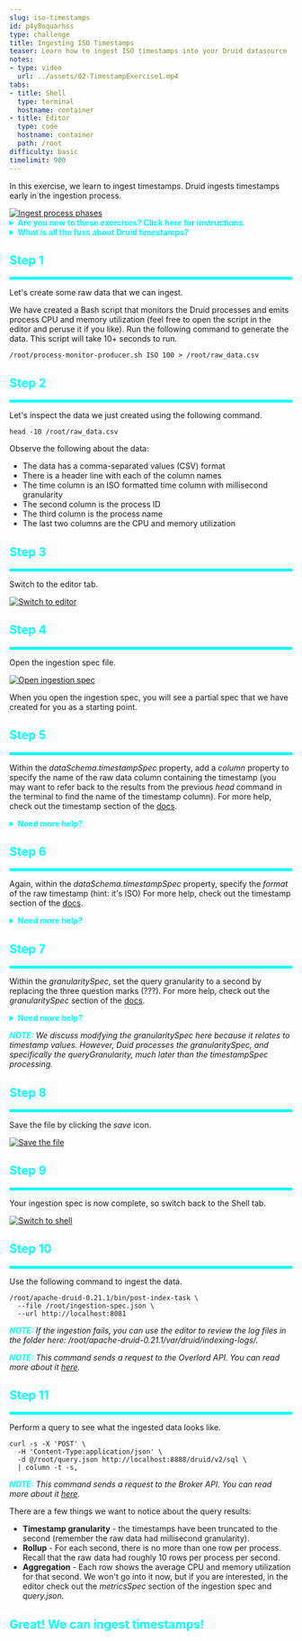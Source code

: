 ```yaml
---
slug: iso-timestamps
id: p4y8oquarhss
type: challenge
title: Ingesting ISO Timestamps
teaser: Learn how to ingest ISO timestamps into your Druid datasource
notes:
- type: video
  url: ../assets/02-TimestampExercise1.mp4
tabs:
- title: Shell
  type: terminal
  hostname: container
- title: Editor
  type: code
  hostname: container
  path: /root
difficulty: basic
timelimit: 900
---
```


In this exercise, we learn to ingest timestamps.
Druid ingests timestamps early in the ingestion process.

<a href="#img-1">
  <img alt="Ingest process phases" src="../assets/IngestionPhases.png" />
</a>

<a href="#" class="lightbox" id="img-1">
  <img alt="Ingest process phases" src="../assets/IngestionPhases.png" />
</a>

<details>
  <summary style="color:cyan"><b>Are you new to these exercises? Click here for instructions.</b></summary>
<hr style="color:cyan">
These exercises allow you to actually <i>do</i> the tasks involved in learning Druid within the comfort of your browser!<br><br>
Click on the command boxes to copy the commands to your clipboard.
Then, paste the commands in the terminal to execute them.<br><br>
Some of the steps of the exercise will require using browser tabs external to the exercise tab.
When necessary, the exercise will explain how to open these external tabs.
When working in other browser tabs, you will want to switch back and forth between the tabs.<br><br>
That's all there is to it! Enjoy!
<hr style="color:cyan">
</details>


<details>
  <summary style="color:cyan"><b>What is all the fuss about Druid timestamps?</b></summary>
<hr style="color:cyan">
In Druid, timestamps are the primary organizing values for the data.
Virtually all Druid queries require a timestamp specification in the <i>WHERE</i> clause, so it's important to think carefully about what the timestamps look like.
The ingestion spec allows us to:
<ul>
  <li>Identify the column in the raw data that contains the timestamp</li>
  <li>Specify the format of the raw data timestamp</li>
  <li>Set the granularity of the timestamp allowing Druid to aggregate rows</li>
</ul>
Note that these ingestion spec capabilities allow us to apply several ingestion principles:
<ul>
  <li>Principle 1 - possibly denormalize raw data to "Create each table datasource for a specific set of query shapes"</li>
  <li>Principle 2 - put the timestamp into a known format to "Transform data, as much as possible, before storage"</li>
  <li>Principle 5 - choose appropriate query granularity to “Combine rows using query time granularity, approximation and rollup”</li>
</ul>
Remember, following these principles, we can create lean tables that are scalable and provide fast access.
<hr style="color:cyan">
</details>


<h2 style="color:cyan">Step 1</h2><hr style="color:cyan;background-color:cyan;height:5px">

Let's create some raw data that we can ingest.

We have created a Bash script that monitors the Druid processes and emits process CPU and memory utilization (feel free to open the script in the editor and peruse it if you like).
Run the following command to generate the data. This script will take 10+ seconds to run.

```
/root/process-monitor-producer.sh ISO 100 > /root/raw_data.csv
```

<h2 style="color:cyan">Step 2</h2><hr style="color:cyan;background-color:cyan;height:5px">

Let's inspect the data we just created using the following command.

```
head -10 /root/raw_data.csv
```

Observe the following about the data:
<ul>
  <li>The data has a comma-separated values (CSV) format
  <li>There is a header line with each of the column names</li>
  <li>The time column is an ISO formatted time column with millisecond granularity</li>
  <li>The second column is the process ID</li>
  <li>The third column is the process name</li>
  <li>The last two columns are the CPU and memory utilization</li>
</ul>

<h2 style="color:cyan">Step 3</h2><hr style="color:cyan;background-color:cyan;height:5px">

Switch to the editor tab.

<a href="#img-2">
  <img alt="Switch to editor" src="../assets/EditorTab.png" />
</a>

<a href="#" class="lightbox" id="img-2">
  <img alt="Switch to editor" src="../assets/EditorTab.png" />
</a>

<h2 style="color:cyan">Step 4</h2><hr style="color:cyan;background-color:cyan;height:5px">

Open the ingestion spec file.

<a href="#img-3">
  <img alt="Open ingestion spec" src="../assets/OpenIngestionSpec.png" />
</a>

<a href="#" class="lightbox" id="img-3">
  <img alt="Open ingestion spec" src="../assets/OpenIngestionSpec.png" />
</a>

When you open the ingestion spec, you will see a partial spec that we have created for you as a starting point.

<h2 style="color:cyan">Step 5</h2><hr style="color:cyan;background-color:cyan;height:5px">

Within the _dataSchema.timestampSpec_ property, add a _column_ property to specify the name of the raw data column containing the timestamp (you may want to refer back to the results from the previous _head_ command in the terminal to find the name of the timestamp column).
For more help, check out the timestamp section of the [docs](https://druid.apache.org/docs/latest/ingestion/ingestion-spec.html#timestampspec).


<details>
  <summary style="color:cyan"><b>Need more help?</b></summary>
<hr style="color:cyan">
You want the <i>timestampSpec</i> to look like this:
<pre><code>"timestampSpec": {
    "column": "time"
},
</code></pre>
<hr style="color:cyan">
</details>

<h2 style="color:cyan">Step 6</h2><hr style="color:cyan;background-color:cyan;height:5px">

Again, within the _dataSchema.timestampSpec_ property, specify the _format_ of the raw timestamp (hint: it's ISO)
For more help, check out the timestamp section of the [docs](https://druid.apache.org/docs/latest/ingestion/ingestion-spec.html#timestampspec).

<details>
  <summary style="color:cyan"><b>Need more help?</b></summary>
<hr style="color:cyan">
You want the <i>timestampSpec</i> to look like this (don't forget the comma at the end of the <i>column</i> property line):
<pre><code>"timestampSpec": {
    "column": "time",
    "format": "iso"
},
</code></pre>
<hr style="color:cyan">
</details>

<h2 style="color:cyan">Step 7</h2><hr style="color:cyan;background-color:cyan;height:5px">

Within the _granularitySpec_, set the query granularity to a second by replacing the three question marks (???).
For more help, check out the _granularitySpec_ section of the [docs](https://druid.apache.org/docs/latest/ingestion/ingestion-spec.html#granularityspec).

<details>
  <summary style="color:cyan"><b>Need more help?</b></summary>
<hr style="color:cyan">
Locate the <i>dataSchema.granularitySpec.queryGranularity</i> property and replace the question marks with the granularity (i.e., <i>second</i>) so that the <i>granularitySpec</i> looks like this.
<pre><code>"granularitySpec": {
    "segmentGranularity": "day",
    "queryGranularity": "second",
    "rollup": true
}
</code></pre>
<hr style="color:cyan">
</details>

<p><span style="color:cyan"><strong><em>NOTE: </em></strong></span> <i>We discuss modifying the granularitySpec here because it relates to timestamp values.
However, Duid processes the granularitySpec, and specifically the queryGranularity, much later than the timestampSpec processing.
</i></p>

<h2 style="color:cyan">Step 8</h2><hr style="color:cyan;background-color:cyan;height:5px">

Save the file by clicking the _save_ icon.

<a href="#img-5">
  <img alt="Save the file" src="../assets/SaveFile.png" />
</a>

<a href="#" class="lightbox" id="img-5">
  <img alt="Save the file" src="../assets/SaveFile.png" />
</a>

<h2 style="color:cyan">Step 9</h2><hr style="color:cyan;background-color:cyan;height:5px">

Your ingestion spec is now complete, so switch back to the Shell tab.

<a href="#img-6">
  <img alt="Switch to shell" src="../assets/ShellTab.png" />
</a>

<a href="#" class="lightbox" id="img-6">
  <img alt="Switch to shell" src="../assets/ShellTab.png" />
</a>

<h2 style="color:cyan">Step 10</h2><hr style="color:cyan;background-color:cyan;height:5px">

Use the following command to ingest the data.

```
/root/apache-druid-0.21.1/bin/post-index-task \
  --file /root/ingestion-spec.json \
  --url http://localhost:8081
```

<p><span style="color:cyan"><strong><em>NOTE: </em></strong></span><i>If the ingestion fails, you can use the editor to review the log files in the folder here: /root/apache-druid-0.21.1/var/druid/indexing-logs/.
</i></p>

<p><span style="color:cyan"><strong><em>NOTE: </em></strong></span> <i>This command sends a request to the Overlord API.
You can read more about it <a href="https://druid.apache.org/docs/latest/ingestion/tasks.html#task-api" target="_blank">here</a>.
</i></p>


<h2 style="color:cyan">Step 11</h2><hr style="color:cyan;background-color:cyan;height:5px">

Perform a query to see what the ingested data looks like.

```
curl -s -X 'POST' \
  -H 'Content-Type:application/json' \
  -d @/root/query.json http://localhost:8888/druid/v2/sql \
  | column -t -s,
```

<p><span style="color:cyan"><strong><em>NOTE: </em></strong></span> <i>This command sends a request to the Broker API.
You can read more about it <a href="https://druid.apache.org/docs/latest/tutorials/tutorial-query.html#query-sql-over-http" target="_blank">here</a>.
</i></p>

There are a few things we want to notice about the query results:
<ul>
  <li><b>Timestamp granularity</b> - the timestamps have been truncated to the second (remember the raw data had millisecond granularity).</li>
  <li><b>Rollup</b> - For each second, there is no more than one row per process. Recall that the raw data had roughly 10 rows per process per second.</li>
  <li><b>Aggregation</b> - Each row shows the average CPU and memory utilization for that second. We won't go into it now, but if you are interested, in the editor check out the <i>metricsSpec</i> section of the ingestion spec and <i>query.json</i>.</li>
</ul>


<h2 style="color:cyan">Great! We can ingest timestamps!</h2>

<style type="text/css" rel="stylesheet">
.lightbox { display: none; position: fixed; justify-content: center; align-items: center; z-index: 999; top: 0; left: 0; right: 0; bottom: 0; padding: 1rem; background: rgba(0, 0, 0, 0.8); }
.lightbox:target { display: flex; }
.lightbox img { max-height: 100% }
.thumbnail:hover {
    position:fixed;
    top:-25px;
    left:-35px;
    width:500px;
    height:auto;
    display:block;
    z-index:999;
}
</style>
